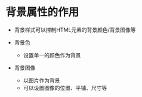 # 背景属性的作用

 - 背景样式可以控制HTML元素的背景颜色/背景图像等

 - 背景色

   - 设置单一的颜色作为背景

 - 背景图像

   - 以图片作为背景
   - 可以设置图像的位置、平铺、尺寸等

